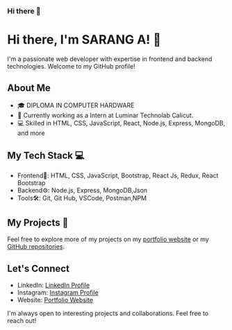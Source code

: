 ### Hi there 👋

<!--
**sarusarang/sarusarang** is a ✨ _special_ ✨ repository because its `README.md` (this file) appears on your GitHub profile.

Here are some ideas to get you started:

- 🔭 I’m currently working on ...
- 🌱 I’m currently learning ...
- 👯 I’m looking to collaborate on ...
- 🤔 I’m looking for help with ...
- 💬 Ask me about ...
- 📫 How to reach me: ...
- 😄 Pronouns: ...
- ⚡ Fun fact: ...
-->

# Hi there, I'm SARANG A! 👋

I'm a passionate web developer with expertise in frontend and backend technologies. Welcome to my GitHub profile!

## About Me

- 🎓   DIPLOMA IN COMPUTER HARDWARE
- 💼 Currently working as a Intern at Luminar Technolab Calicut.
- 💻 Skilled in HTML, CSS, JavaScript, React, Node.js, Express, MongoDB, and more

## My Tech Stack 💻

- Frontend🎨: HTML, CSS, JavaScript, Bootstrap, React Js, Redux, React Bootstrap
- Backend⚙️: Node.js, Express, MongoDB,Json
- Tools🛠️: Git, Git Hub, VSCode, Postman,NPM

## My Projects 📂

Feel free to explore more of my projects on my [portfolio website](https://sarusarang.github.io/MY-PORTFOLIO/) or my [GitHub repositories](https://github.com/sarusarang?tab=repositories).

## Let's Connect

- LinkedIn: [LinkedIn Profile](https://www.linkedin.com/in/sarang-a-8046681ba/)
- Instagram: [Instagram Profile](https://www.instagram.com/_saru_sarang_11/)
- Website: [Portfolio Website](https://sarusarang.github.io/MY-PORTFOLIO/)

I'm always open to interesting projects and collaborations. Feel free to reach out!


